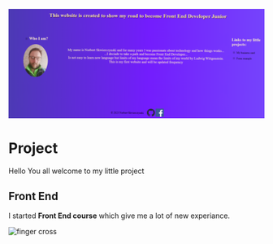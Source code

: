 ![cover](./photos/Capture.PNG)
# Project
Hello You all welcome to my little project 
## Front End 
I started **Front End course** which give me a lot of new experiance.

![finger cross](https://em-content.zobj.net/source/animated-noto-color-emoji/356/crossed-fingers_1f91e.gif)
